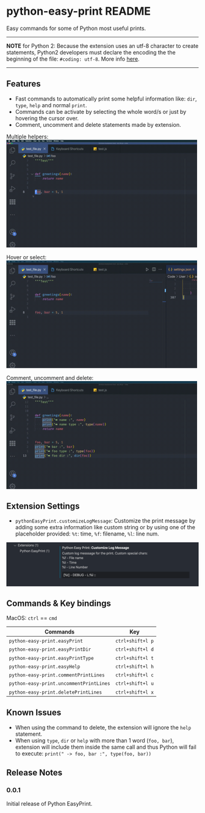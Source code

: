 # python-easy-print README

Easy commands for some of Python most useful prints.

---

**NOTE** for Python 2: Because the extension uses an utf-8 character to create statements, Python2 developers must declare the encoding the the beginning of the file: `#coding: utf-8`. More info [here](https://www.python.org/dev/peps/pep-0263/).

---

## Features

* Fast commands to automatically print some helpful information like: `dir`, `type`, `help` and normal `print`.
* Commands can be activate by selecting the whole word/s or just by hovering the cursor over.
* Comment, uncomment and delete statements made by extension.

Multiple helpers:
[<img title="Multiple helpers" src="/images/example_statements4.gif" width="500"/>](/images/example_statements4.gif)

Hover or select:
[<img title="Select or Hover" src="/images/hover_selection.gif" width="500"/>](/images/hover_selection.gif)

Comment, uncomment and delete:
[<img title="Comment, uncomment and delete" src="/images/comment_uncomment_delete.gif" width="500"/>](/images/comment_uncomment_delete.gif)

## Extension Settings

* `pythonEasyPrint.customizeLogMessage`: Customize the print message by adding some extra information like custom string or by using one of the placeholder provided: `%t`: time, `%f`: filename, `%l`: line num.

![customize_message](/images/example_settings.png)

## Commands & Key bindings

MacOS: `ctrl` == `cmd`

| Commands                                | Key              |
| --------------------------------------- | ---------------- |
| `python-easy-print.easyPrint`           | `ctrl+shift+l p` |
| `python-easy-print.easyPrintDir`        | `ctrl+shift+l d` |
| `python-easy-print.easyPrintType`       | `ctrl+shift+l t` |
| `python-easy-print.easyHelp`            | `ctrl+shift+l h` |
| `python-easy-print.commentPrintLines`   | `ctrl+shift+l c` |
| `python-easy-print.uncommentPrintLines` | `ctrl+shift+l u` |
| `python-easy-print.deletePrintLines`    | `ctrl+shift+l x` |

## Known Issues

* When using the command to delete, the extension will ignore the `help` statement.
* When using `type`, `dir` or `help` with more than 1 word (`foo, bar`), extension will include them inside the same call and thus Python will fail to execute: `print(" -> foo, bar :", type(foo, bar))`

## Release Notes

### 0.0.1

Initial release of Python EasyPrint.

